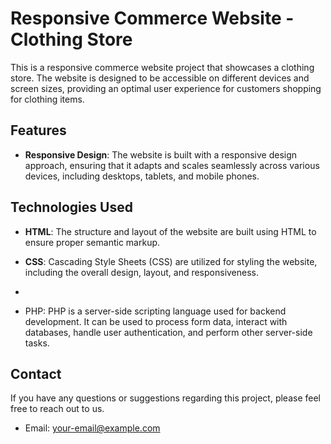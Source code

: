 # Responsive Commerce Website - Clothing Store

This is a responsive commerce website project that showcases a clothing store. The website is designed to be accessible on different devices and screen sizes, providing an optimal user experience for customers shopping for clothing items.

## Features

- **Responsive Design**: The website is built with a responsive design approach, ensuring that it adapts and scales seamlessly across various devices, including desktops, tablets, and mobile phones.

## Technologies Used

- **HTML**: The structure and layout of the website are built using HTML to ensure proper semantic markup.

- **CSS**: Cascading Style Sheets (CSS) are utilized for styling the website, including the overall design, layout, and responsiveness.
- 
- PHP: PHP is a server-side scripting language used for backend development. It can be used to process form data, interact with databases, handle user authentication, and perform other server-side tasks.

## Contact

If you have any questions or suggestions regarding this project, please feel free to reach out to us.

- Email: [your-email@example.com](ishmaelshumba19@gmail.com)
